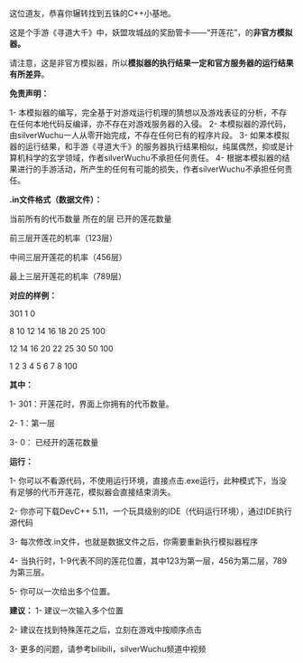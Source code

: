 这位道友，恭喜你辗转找到五铢的C++小基地。

这是个手游《寻道大千》中，妖盟攻城战的奖励管卡——“开莲花”，的**非官方模拟器。**

请注意，这是非官方模拟器，所以**模拟器的执行结果一定和官方服务器的运行结果有所差异**。

**免责声明：**

1- 本模拟器的编写，完全基于对游戏运行机理的猜想以及游戏表征的分析，不存在任何本地代码反编译，亦不存在对游戏服务器的入侵。
2- 本模拟器的源代码，由silverWuchu一人从零开始完成，不存在任何已有的程序片段。
3- 如果本模拟器的运行结果，和手游《寻道大千》的服务器执行结果相似，纯属偶然，抑或是计算机科学的玄学领域，作者silverWuchu不承担任何责任。
4- 根据本模拟器的结果进行的手游活动，所产生的任何有可能的损失，作者silverWuchu不承担任何责任。

**.in文件格式（数据文件）：**

当前所有的代币数量
所在的层 已开的莲花数量

前三层开莲花的机率（123层）

中间三层开莲花的机率（456层）

最上三层开莲花的机率（789层）

**对应的样例：**

301
1 0

8 10 12
14 16 18
20 25 100

12 14 16
20 22 25
30 50 100

1 2 3
4 5 6
7 8 100

**其中：**

1- 301：开莲花时，界面上你拥有的代币数量。

2- 1：第一层

3- 0： 已经开的莲花数量

**运行：**

1- 你可以不看源代码，不使用运行环境，直接点击.exe运行，此种模式下，当没有足够的代币开莲花，模拟器会直接结束消失。

2- 你亦可下载DevC++ 5.11，一个玩具级别的IDE（代码运行环境），通过IDE执行源代码

3- 每次修改.in文件，也就是数据文件之后，你需要重新执行模拟器程序

4- 当执行时，1-9代表不同的莲花位置，其中123为第一层，456为第二层，789为第三层。

5- 你可以一次给出多个位置。


**建议：**
1- 建议一次输入多个位置

2- 建议在找到特殊莲花之后，立刻在游戏中按顺序点击

3- 更多的问题，请参考bilibili，silverWuchu频道中视频

